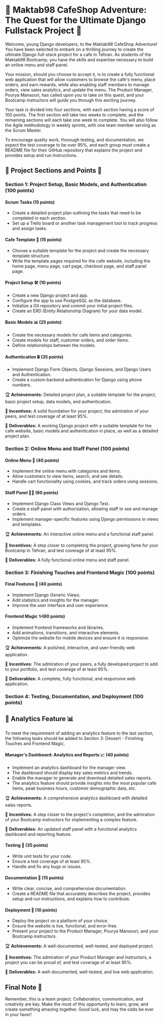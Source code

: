 # 🌟 Maktab98 CafeShop Adventure: The Quest for the Ultimate Django Fullstack Project 🌟

Welcome, young Django developers, to the Maktab98 CafeShop Adventure! You have been selected to embark on a thrilling journey to create the ultimate Django full-stack project for a cafe in Tehran. As students of the Maktab98 Bootcamp, you have the skills and expertise necessary to build an online menu and staff panel.

Your mission, should you choose to accept it, is to create a fully functional web application that will allow customers to browse the cafe's menu, place orders, and earn rewards, while also enabling staff members to manage orders, view sales analytics, and update the menu. The Product Manager, Pourya Mansouri, has called upon you to take on this quest, and your Bootcamp instructors will guide you through this exciting journey.

Your task is divided into four sections, with each section having a score of 100 points. The first section will take two weeks to complete, and the remaining sections will each take one week to complete. You will also follow the Agile methodology in weekly sprints, with one team member serving as the Scrum Master.

To encourage quality work, thorough testing, and documentation, we expect the test coverage to be over 95%, and each group must create a README file for their GitHub repository that explains the project and provides setup and run instructions.

## 🌈 Project Sections and Points 🎯

### Section 1: Project Setup, Basic Models, and Authentication (100 points)

#### Scrum Tasks (15 points)

- Create a detailed project plan outlining the tasks that need to be completed in each section.
- Set up a Trello board or another task management tool to track progress and assign tasks.

#### Cafe Template 🍴 (15 points)

- Choose a suitable template for the project and create the necessary template structure.
- Write the template pages required for the cafe website, including the home page, menu page, cart page, checkout page, and staff panel page.

#### Project Setup 🛠️ (10 points)

- Create a new Django project and app.
- Configure the app to use PostgreSQL as the database.
- Initialize a Git repository and commit your initial project files.
- Create an ERD (Entity Relationship Diagram) for your data model.

#### Basic Models 📊 (25 points)

- Create the necessary models for cafe items and categories.
- Create models for staff, customer orders, and order items.
- Define relationships between the models.

#### Authentication 🔒 (35 points)

- Implement Django Form Objects, Django Sessions, and Django Users and Authentication.
- Create a custom backend authentication for Django using phone numbers.

🏆 **Achievements:** Detailed project plan, a suitable template for the project, basic project setup, data models, and authentication.

🎁 **Incentives:** A solid foundation for your project, the admiration of your peers, and test coverage of at least 95%.

🚀 **Deliverables:** A working Django project with a suitable template for the cafe website, basic models and authentication in place, as well as a detailed project plan.

### Section 2: Online Menu and Staff Panel (100 points)

#### Online Menu 🍔 (40 points)

- Implement the online menu with categories and items.
- Allow customers to view items, search, and see details.
- Handle cart functionality using cookies, and track orders using sessions.

#### Staff Panel 👨‍💼 (60 points)

- Implement Django Class Views and Django Test.
- Create a staff panel with authorization, allowing staff to see and manage orders.
- Implement manager-specific features using Django permissions in views and templates.

🏆 **Achievements:** An interactive online menu and a functional staff panel.

🎁 **Incentives:** A step closer to completing the project, growing fame for your Bootcamp in Tehran, and test coverage of at least 95%.

🚀 **Deliverables:** A fully functional online menu and staff panel.

### Section 3: Finishing Touches and Frontend Magic (100 points)

#### Final Features 🌟 (40 points)

- Implement Django Generic Views.
- Add statistics and insights for the manager.
- Improve the user interface and user experience.

#### Frontend Magic ✨(60 points)

- Implement frontend frameworks and libraries.
- Add animations, transitions, and interactive elements.
- Optimize the website for mobile devices and ensure it is responsive.

🏆 **Achievements:** A polished, interactive, and user-friendly web application.

🎁 **Incentives:** The admiration of your peers, a fully developed project to add to your portfolio, and test coverage of at least 95%.

🚀 **Deliverables:** A complete, fully functional, and responsive web application.

### Section 4: Testing, Documentation, and Deployment (100 points)


## 🎥 Analytics Feature 📊

To meet the requirement of adding an analytics feature to the last section, the following tasks should be added to Section 3: Dessert - Finishing Touches and Frontend Magic.

#### Manager's Dashboard: Analytics and Reports 📈 (40 points)

- Implement an analytics dashboard for the manager view.
- The dashboard should display key sales metrics and trends.
- Enable the manager to generate and download detailed sales reports.
- The analytics feature should provide insights into the most popular cafe items, peak business hours, customer demographic data, etc.

🏆 **Achievements:** A comprehensive analytics dashboard with detailed sales reports.

🎁 **Incentives:** A step closer to the project's completion, and the admiration of your Bootcamp instructors for implementing a complex feature.

🚀 **Deliverables:** An updated staff panel with a functional analytics dashboard and reporting feature.

#### Testing 🧪 (35 points)

- Write unit tests for your code.
- Ensure a test coverage of at least 95%.
- Handle and fix any bugs or issues.

#### Documentation 📝 (15 points)

- Write clear, concise, and comprehensive documentation.
- Create a README file that accurately describes the project, provides setup and run instructions, and explains how to contribute.

#### Deployment 🚀 (10 points)

- Deploy the project on a platform of your choice.
- Ensure the website is live, functional, and error-free.
- Present your project to the Product Manager, Pourya Mansouri, and your Bootcamp instructors.

🏆 **Achievements:** A well-documented, well-tested, and deployed project.

🎁 **Incentives:** The admiration of your Product Manager and instructors, a project you can be proud of, and test coverage of at least 95%.

🚀 **Deliverables:** A well-documented, well-tested, and live web application.

## Final Note 📌

Remember, this is a team project. Collaboration, communication, and creativity are key. Make the most of this opportunity to learn, grow, and create something amazing together. Good luck, and may the odds be ever in your favor!

